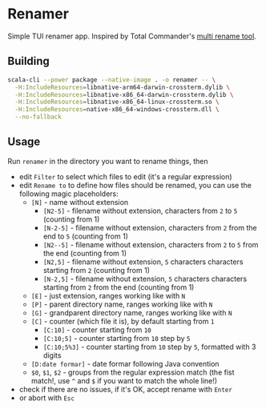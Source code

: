 # Renamer

Simple TUI renamer app. Inspired by Total Commander's [multi rename tool](https://www.ghisler.ch/wiki/index.php/Multi-rename_tool).

## Building

```bash
scala-cli --power package --native-image . -o renamer -- \
  -H:IncludeResources=libnative-arm64-darwin-crossterm.dylib \
  -H:IncludeResources=libnative-x86_64-darwin-crossterm.dylib \
  -H:IncludeResources=libnative-x86_64-linux-crossterm.so \
  -H:IncludeResources=native-x86_64-windows-crossterm.dll \
  --no-fallback
```

## Usage

Run `renamer` in the directory you want to rename things, then

 * edit `Filter` to select which files to edit (it's a regular expression)
 * edit `Rename to` to define how files should be renamed, you can use the following magic placeholders:
    * `[N]` - name without extension
      * `[N2-5]` - filename without extension, characters from `2` to `5` (counting from 1)
      * `[N-2-5]` - filename without extension, characters from `2` from the end to `5` (counting from 1)
      * `[N2--5]` - filename without extension, characters from `2` to `5` from the end (counting from 1)
      * `[N2,5]` - filename without extension, `5` characters characters starting from `2` (counting from 1)
      * `[N-2,5]` - filename without extension, `5` characters characters starting from `2` from the end (counting from 1)
    * `[E]` - just extension, ranges working like with `N`
    * `[P]` - parent directory name, ranges working like with `N`
    * `[G]` - grandparent directory name, ranges working like with `N`
    * `[C]` - counter (which file it is), by default starting from `1`
      * `[C:10]` - counter starting from `10`
      * `[C:10;5]` - counter starting from `10` step by `5`
      * `[C:10;5%3]` - counter starting from `10` step by `5`, formatted with 3 digits
    * `[D:date formar]` - date formar following Java convention
    * `$0`, `$1`, `$2` - groups from the regular expression match (the fist match!, use `^` and `$` if you want to match the whole line!)
 * check if there are no issues, if it's OK, accept rename with `Enter`
 * or abort with `Esc`
